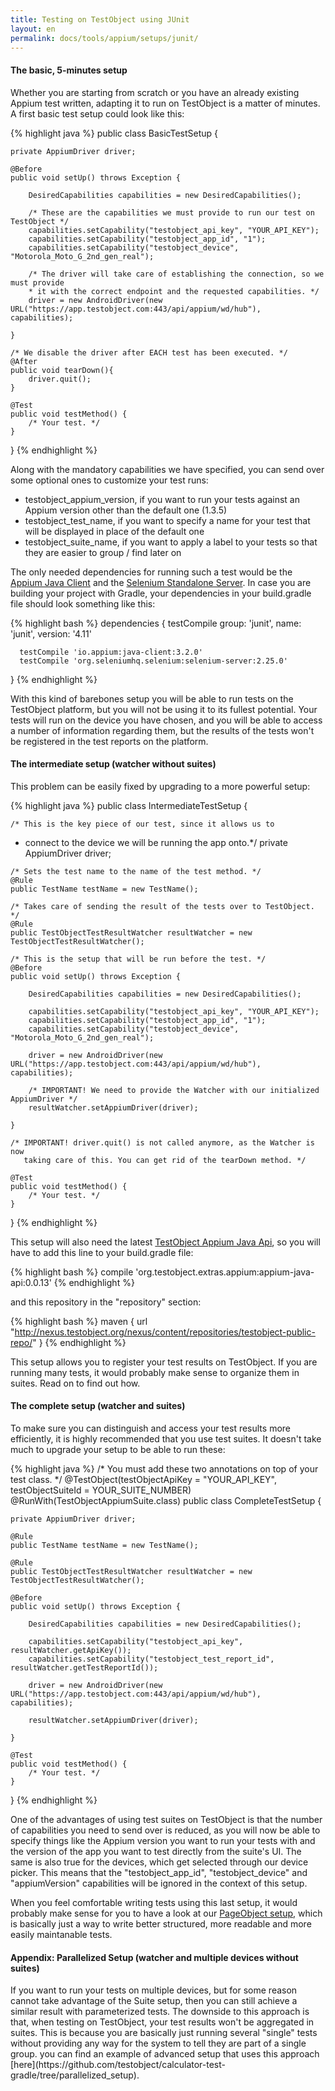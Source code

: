 ```yaml
---
title: Testing on TestObject using JUnit
layout: en
permalink: docs/tools/appium/setups/junit/
---
```

<h4 id="basic-setup">The basic, 5-minutes setup</h4>

Whether you are starting from scratch or you have an already existing Appium test written, adapting it to run on TestObject is a matter of minutes. A first basic test setup could look like this:

{% highlight java %}
public class BasicTestSetup {

    private AppiumDriver driver;

    @Before
    public void setUp() throws Exception {

        DesiredCapabilities capabilities = new DesiredCapabilities();

        /* These are the capabilities we must provide to run our test on TestObject */
        capabilities.setCapability("testobject_api_key", "YOUR_API_KEY");
        capabilities.setCapability("testobject_app_id", "1");
        capabilities.setCapability("testobject_device", "Motorola_Moto_G_2nd_gen_real");

        /* The driver will take care of establishing the connection, so we must provide
        * it with the correct endpoint and the requested capabilities. */
        driver = new AndroidDriver(new URL("https://app.testobject.com:443/api/appium/wd/hub"), capabilities);

    }

    /* We disable the driver after EACH test has been executed. */
    @After
    public void tearDown(){
        driver.quit();
    }

    @Test
    public void testMethod() {
        /* Your test. */
    }

}
{% endhighlight %}

Along with the mandatory capabilities we have specified, you can send over some optional ones to customize your test runs:

* testobject_appium_version, if you want to run your tests against an Appium version other than the default one (1.3.5)
* testobject_test_name, if you want to specify a name for your test that will be displayed in place of the default one
* testobject_suite_name, if you want to apply a label to your tests so that they are easier to group / find later on

The only needed dependencies for running such a test would be the [Appium Java Client](https://github.com/appium/java-client) and the [Selenium Standalone Server](http://www.seleniumhq.org/download/). In case you are building your project with Gradle, your dependencies in your build.gradle file should look something like this:

{% highlight bash %}
  dependencies {
      testCompile group: 'junit', name: 'junit', version: '4.11'

      testCompile 'io.appium:java-client:3.2.0'
      testCompile 'org.seleniumhq.selenium:selenium-server:2.25.0'

  }
{% endhighlight %}

With this kind of barebones setup you will be able to run tests on the TestObject platform, but you will not be using it to its fullest potential. Your tests will run on the device you have chosen, and you will be able to access a number of information regarding them, but the results of the tests won't be registered in the test reports on the platform.

<h4 id="intermediate-setup">The intermediate setup (watcher without suites)</h4>
This problem can be easily fixed by upgrading to a more powerful setup:

{% highlight java %}
public class IntermediateTestSetup {

    /* This is the key piece of our test, since it allows us to
   * connect to the device we will be running the app onto.*/
    private AppiumDriver driver;

    /* Sets the test name to the name of the test method. */
    @Rule
    public TestName testName = new TestName();

    /* Takes care of sending the result of the tests over to TestObject. */
    @Rule
    public TestObjectTestResultWatcher resultWatcher = new TestObjectTestResultWatcher();

    /* This is the setup that will be run before the test. */
    @Before
    public void setUp() throws Exception {

        DesiredCapabilities capabilities = new DesiredCapabilities();

        capabilities.setCapability("testobject_api_key", "YOUR_API_KEY");
        capabilities.setCapability("testobject_app_id", "1");
        capabilities.setCapability("testobject_device", "Motorola_Moto_G_2nd_gen_real");

        driver = new AndroidDriver(new URL("https://app.testobject.com:443/api/appium/wd/hub"), capabilities);

        /* IMPORTANT! We need to provide the Watcher with our initialized AppiumDriver */
        resultWatcher.setAppiumDriver(driver);

    }

    /* IMPORTANT! driver.quit() is not called anymore, as the Watcher is now
       taking care of this. You can get rid of the tearDown method. */

    @Test
    public void testMethod() {
        /* Your test. */
    }

}
{% endhighlight %}

This setup will also need the latest [TestObject Appium Java Api](https://github.com/testobject/testobject-appium-java-api), so you will have to add this line to your build.gradle file:

{% highlight bash %}
  compile 'org.testobject.extras.appium:appium-java-api:0.0.13'
{% endhighlight %}

and this repository in the "repository" section:

{% highlight bash %}
  maven {
    url "http://nexus.testobject.org/nexus/content/repositories/testobject-public-repo/"
  }
{% endhighlight %}

This setup allows you to register your test results on TestObject. If you are running many tests, it would probably make sense to organize them in suites. Read on to find out how.

<h4 id="suite-setup">The complete setup (watcher and suites)</h4>
To make sure you can distinguish and access your test results more efficiently, it is highly recommended that you use test suites. It doesn't take much to upgrade your setup to be able to run these:

{% highlight java %}
/* You must add these two annotations on top of your test class. */
@TestObject(testObjectApiKey = "YOUR_API_KEY", testObjectSuiteId = YOUR_SUITE_NUMBER)
@RunWith(TestObjectAppiumSuite.class)
public class CompleteTestSetup {

    private AppiumDriver driver;

    @Rule
    public TestName testName = new TestName();

    @Rule
    public TestObjectTestResultWatcher resultWatcher = new TestObjectTestResultWatcher();

    @Before
    public void setUp() throws Exception {

        DesiredCapabilities capabilities = new DesiredCapabilities();

        capabilities.setCapability("testobject_api_key", resultWatcher.getApiKey());
        capabilities.setCapability("testobject_test_report_id", resultWatcher.getTestReportId());

        driver = new AndroidDriver(new URL("https://app.testobject.com:443/api/appium/wd/hub"), capabilities);

        resultWatcher.setAppiumDriver(driver);

    }

    @Test
    public void testMethod() {
        /* Your test. */
    }

}
{% endhighlight %}

One of the advantages of using test suites on TestObject is that the number of capabilities you need to send over is reduced, as you will now be able to specify things like the Appium version you want to run your tests with and the version of the app you want to test directly from the suite's UI. The same is also true for the devices, which get selected through our device picker. This means that the "testobject_app_id", "testobject_device" and "appiumVersion" capabilities will be ignored in the context of this setup.

When you feel comfortable writing tests using this last setup, it would probably make sense for you to have a look at our [PageObject setup](/docs/tools/appium/advanced), which is basically just a way to write better structured, more readable and more easily maintanable tests.

<h4 id="parallelized-setup">Appendix: Parallelized Setup (watcher and multiple devices without suites)</h4>
If you want to run your tests on multiple devices, but for some reason cannot take advantage of the Suite setup, then you can still achieve a similar result with parameterized tests. The downside to this approach is that, when testing on TestObject, your test results won't be aggregated in suites. This is because you are basically just running several "single" tests without providing any way for the system to tell they are part of a single group. you can find an example of advanced setup that uses this approach [here](https://github.com/testobject/calculator-test-gradle/tree/parallelized_setup).